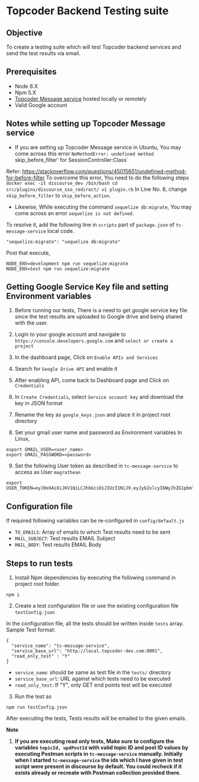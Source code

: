 # Topcoder Backend Testing suite

## Objective
To create a testing suite which will test Topcoder backend services and send the test results via email.

## Prerequisites
- Node 8.X
- Npm 5.X
- [Topcoder Message service](https://github.com/topcoder-platform/tc-message-service) hosted locally or remotely
- Valid Google account

## Notes while setting up Topcoder Message service

- If you are setting up Topcoder Message service in Ubuntu, You may come across this error `NoMethodError: undefined method `skip_before_filter' for SessionController:Class`

Refer: https://stackoverflow.com/questions/45015651/undefined-method-for-before-filter
To overcome this error, You need to do the following steps
`
docker exec -it discourse_dev /bin/bash
cd src/plugins/discourse_sso_redirect/
vi plugin.rb
`
In Line No. 8, change `skip_before_filter` to `skip_before_action`.

- Likewise, While executing the command `sequelize db:migrate`, You may come across an error `sequelize is not defined`.

To resolve it, add the following line in `scripts` part of `package.json` of `tc-message-service` local code.
```
"sequelize:migrate": "sequelize db:migrate"
```

Post that execute,
```
NODE_ENV=development npm run sequelize:migrate
NODE_ENV=test npm run sequelize:migrate
```

## Getting Google Service Key file and setting Environment variables

1. Before running our tests, There is a need to get google service key file since the test results are uploaded to Google drive and being shared with the user.

2. Login to your google account and navigate to `https://console.developers.google.com` and `select or create a project`

3. In the dashboard page, Click on `Enable APIs and Services`

4. Search for `Google Drive API` and enable it

5. After enabling API, come back to Dashboard page and Click on `Credentials`

6. In `Create Credentials`, select `Service account key` and download the key in JSON format

7. Rename the key as `google_keys.json` and place it in project root directory

8. Set your gmail user name and password as Environment variables
In Linux,
```
export GMAIL_USER=<user_name>
export GMAIL_PASSWORD=<password>
```

9. Set the following User token as described in `tc-message-service` to access as User `magrathean`
```
export USER_TOKEN=eyJ0eXAiOiJKV1QiLCJhbGciOiJIUzI1NiJ9.eyJyb2xlcyI6WyJhZG1pbmlzdHJhdG9yIl0sImlzcyI6Imh0dHBzOi8vYXBpLnRvcGNvZGVyLWRldi5jb20iLCJoYW5kbGUiOiJtYWdyYXRoZWFuIiwiZXhwIjoxNzY2Mjg5MjQ2LCJ1c2VySWQiOiI0MDAxMTU3OCIsImlhdCI6MTQ1MDkyOTI0NiwiZW1haWwiOm51bGwsImp0aSI6IjEzNjljNjAwLWUwYTEtNDUyNS1hN2M3LTU2YmU3ZDgxM2Y1MSJ9.SeLETowyDVJCGKGc0wjk4fPMH9pug7C9Yw_7xkI7Fvk
```

## Configuration file
If required following variables can be re-configured in `config/default.js`

- `TO_EMAILS`: Array of emails to which Test results need to be sent
- `MAIL_SUBJECT`: Test results EMAIL Subject
- `MAIL_BODY`: Test results EMAIL Body

## Steps to run tests

1. Install Npm dependencies by executing the following command in project root folder.
```
npm i
```
2. Create a test configuration file or use the existing configuration file `testConfig.json`

In the configuration file, all the tests should be written inside `tests` array.
Sample Test format:
```
{
  "service_name": "tc-message-service",
  "service_base_url": "http://local.topcoder-dev.com:8001",
  "read_only_test" : "Y"
}
```
- `service_name`: should be same as test file in the `tests/` directory
- `service_base_url`: URL against which tests need to be executed
- `read_only_test`: If "Y", only GET end points test will be executed

3. Run the test as
```
npm run testConfig.json
```

After executing the tests, Tests results will be emailed to the given emails.

**Note**

1. **If you are executing read only tests, Make sure to configure the variables `topicId, updPostId` with valid topic ID and post ID values by executing Postman scripts in `tc-message-service` manually. Initially when I started `tc-message-service` the ids which I have given in test script were present in discourse by default. You could recheck if it exists already or recreate with Postman collection provided there.**
